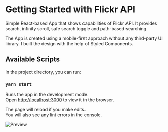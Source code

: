 # Getting Started with Flickr API

Simple React-based App that shows capabilities of Flickr API. It provides search, infinity scroll, safe search toggle and path-based searching.

The App is created using a mobile-first approach without any third-party UI library. I  built the design with the help of Styled Components.

## Available Scripts

In the project directory, you can run:

### `yarn start`

Runs the app in the development mode.\
Open [http://localhost:3000](http://localhost:3000) to view it in the browser.

The page will reload if you make edits.\
You will also see any lint errors in the console.

 ![Preview](https://github.com/anetaozga/flickr-inspirations/blob/master/src/images/preview.png)
